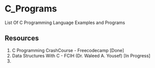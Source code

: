 # C_Programs
List Of C Programming Language Examples and Programs 

<h2>Resources</h2>
<ol>
  <li> C Programming CrashCourse - Freecodecamp [Done] </li>
  <li> Data Structures With C - FCIH (Dr. Waleed A. Yousef) [In Progress]<li>
</ol>
